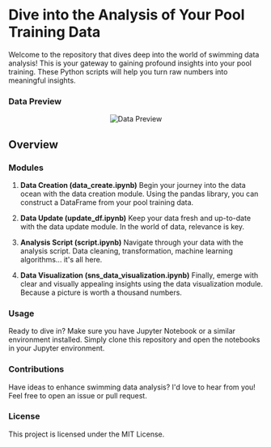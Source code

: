 # Dive into the Analysis of Your Pool Training Data

Welcome to the repository that dives deep into the world of swimming data analysis! This is your gateway to gaining profound insights into your pool training. These Python scripts will help you turn raw numbers into meaningful insights.

### Data Preview

<p align="center">
  <img src="https://github.com/mattbarreto/Swimming_data_analysis/blob/master/data_preview.gif?raw=true" alt="Data Preview">
</p>

## Overview

### Modules

1. **Data Creation (data_create.ipynb)**
   Begin your journey into the data ocean with the data creation module. Using the pandas library, you can construct a DataFrame from your pool training data.

2. **Data Update (update_df.ipynb)**
   Keep your data fresh and up-to-date with the data update module. In the world of data, relevance is key.

3. **Analysis Script (script.ipynb)**
   Navigate through your data with the analysis script. Data cleaning, transformation, machine learning algorithms... it's all here.

4. **Data Visualization (sns_data_visualization.ipynb)**
   Finally, emerge with clear and visually appealing insights using the data visualization module. Because a picture is worth a thousand numbers.

### Usage

Ready to dive in? Make sure you have Jupyter Notebook or a similar environment installed. Simply clone this repository and open the notebooks in your Jupyter environment.

### Contributions

Have ideas to enhance swimming data analysis? I'd love to hear from you! Feel free to open an issue or pull request.

### License

This project is licensed under the MIT License.
